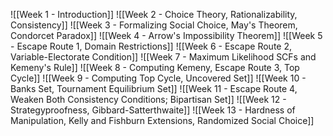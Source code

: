  ![[Week 1 - Introduction]]
![[Week 2 - Choice Theory, Rationalizability, Consistency]]
![[Week 3 - Formalizing Social Choice, May's Theorem, Condorcet Paradox]]
![[Week 4 - Arrow's Impossibility Theorem]]
![[Week 5 - Escape Route 1, Domain Restrictions]]
![[Week 6 - Escape Route 2, Variable-Electorate Condition]]
![[Week 7 - Maximum Likelihood SCFs and Kemeny's Rule]]
![[Week 8 - Computing Kemeny, Escape Route 3, Top Cycle]]
![[Week 9 - Computing Top Cycle, Uncovered Set]]
![[Week 10 - Banks Set, Tournament Equilibrium Set]]
![[Week 11 - Escape Route 4, Weaken Both Consistency Conditions; Bipartisan Set]]
![[Week 12 - Strategyproofness, Gibbard-Satterthwaite]]
![[Week 13 - Hardness of Manipulation, Kelly and Fishburn Extensions, Randomized Social Choice]]